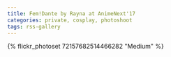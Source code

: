 ```yaml
---
title: Fem!Dante by Rayna at AnimeNext'17
categories: private, cosplay, photoshoot
tags: rss-gallery
---
```


{% flickr_photoset 72157682514466282 "Medium" %}